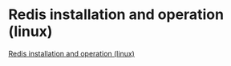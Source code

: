 # Redis installation and operation (linux)
[Redis installation and operation (linux)](https://aiwithcloud.com/2022/09/19/redis_installation_and_operation_linux/)